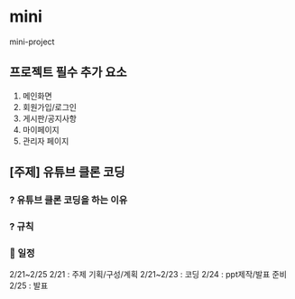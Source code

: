 # mini
mini-project 


## 프로젝트 필수 추가 요소

1. 메인화면
2. 회원가입/로그인
3. 게시판/공지사항
4. 마이페이지
5. 관리자 페이지


## [주제] 유튜브 클론 코딩
 
### ? 유튜브 클론 코딩을 하는 이유

### ? 규칙

### 📝 일정
2/21~2/25
2/21 : 주제 기획/구성/계획 
2/21~2/23 : 코딩
2/24 : ppt제작/발표 준비
2/25 : 발표
